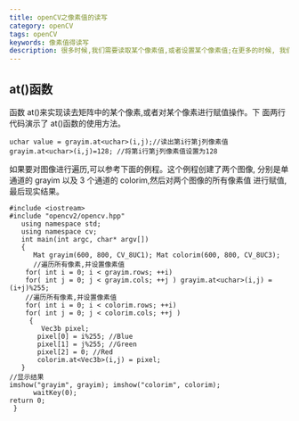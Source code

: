 ```yaml
---
title: openCV之像素值的读写
category: openCV
tags: openCV
keywords: 像素值得读写
description: 很多时候,我们需要读取某个像素值,或者设置某个像素值;在更多的时候, 我们需要对整个图像里的所有像素进行遍历。OpenCV 提供了多种方法来实现图 像的遍历。
---
```

## at()函数
函数 at()来实现读去矩阵中的某个像素,或者对某个像素进行赋值操作。下面两行代码演示了 at()函数的使用方法。
```c/c++
uchar value = grayim.at<uchar>(i,j);//读出第i行第j列像素值grayim.at<uchar>(i,j)=128; //将第i行第j列像素值设置为128
```
如果要对图像进行遍历,可以参考下面的例程。这个例程创建了两个图像, 分别是单通道的 grayim 以及 3 个通道的 colorim,然后对两个图像的所有像素值 进行赋值,最后现实结果。
```c/c++
#include <iostream>#include "opencv2/opencv.hpp"   using namespace std;   using namespace cv;   int main(int argc, char* argv[])   {      Mat grayim(600, 800, CV_8UC1); Mat colorim(600, 800, CV_8UC3);      //遍历所有像素,并设置像素值    for( int i = 0; i < grayim.rows; ++i)    for( int j = 0; j < grayim.cols; ++j ) grayim.at<uchar>(i,j) = (i+j)%255;    //遍历所有像素,并设置像素值    for( int i = 0; i < colorim.rows; ++i)    for( int j = 0; j < colorim.cols; ++j )
     {        Vec3b pixel;       pixel[0] = i%255; //Blue 
       pixel[1] = j%255; //Green 
       pixel[2] = 0; //Red      
       colorim.at<Vec3b>(i,j) = pixel;   }//显示结果imshow("grayim", grayim); imshow("colorim", colorim);
      waitKey(0);return 0;
 }
```



